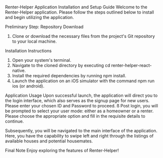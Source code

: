 Renter-Helper Application Installation and Setup Guide
Welcome to the Renter-Helper application. Please follow the steps outlined below to install and begin utilizing the application.

Preliminary Step: Repository Download
1. Clone or download the necessary files from the project's Git repository to your local machine.

Installation Instructions
1. Open your system's terminal.
2. Navigate to the cloned directory by executing cd renter-helper-react-native.
3. Install the required dependencies by running npm install.
4. Launch the application on an iOS simulator with the command npm run ios (or android).

Application Usage
Upon successful launch, the application will direct you to the login interface, which also serves as the signup page for new users. Please enter your chosen ID and Password to proceed.
ß
Post login, you will be prompted to select your user mode: either as a homeowner or a renter. Please choose the appropriate option and fill in the requisite details to continue.

Subsequently, you will be navigated to the main interface of the application. Here, you have the capability to swipe left and right through the listings of available houses and potential housemates.

Final Note
Enjoy exploring the features of Renter-Helper!

